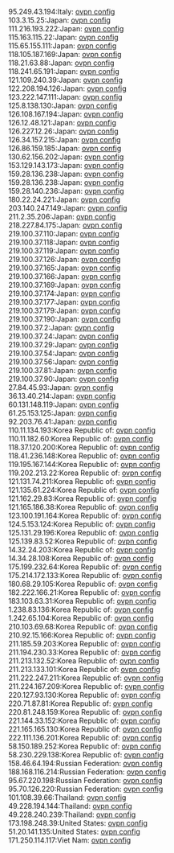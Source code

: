 95.249.43.194:Italy: [ovpn config](vpn/95_249_43_194.ovpn)  
103.3.15.25:Japan: [ovpn config](vpn/103_3_15_25.ovpn)  
111.216.193.222:Japan: [ovpn config](vpn/111_216_193_222.ovpn)  
115.163.115.22:Japan: [ovpn config](vpn/115_163_115_22.ovpn)  
115.65.155.111:Japan: [ovpn config](vpn/115_65_155_111.ovpn)  
118.105.187.169:Japan: [ovpn config](vpn/118_105_187_169.ovpn)  
118.21.63.88:Japan: [ovpn config](vpn/118_21_63_88.ovpn)  
118.241.65.191:Japan: [ovpn config](vpn/118_241_65_191.ovpn)  
121.109.240.39:Japan: [ovpn config](vpn/121_109_240_39.ovpn)  
122.208.194.126:Japan: [ovpn config](vpn/122_208_194_126.ovpn)  
123.222.147.111:Japan: [ovpn config](vpn/123_222_147_111.ovpn)  
125.8.138.130:Japan: [ovpn config](vpn/125_8_138_130.ovpn)  
126.108.167.194:Japan: [ovpn config](vpn/126_108_167_194.ovpn)  
126.12.48.121:Japan: [ovpn config](vpn/126_12_48_121.ovpn)  
126.227.12.26:Japan: [ovpn config](vpn/126_227_12_26.ovpn)  
126.34.157.215:Japan: [ovpn config](vpn/126_34_157_215.ovpn)  
126.86.159.185:Japan: [ovpn config](vpn/126_86_159_185.ovpn)  
130.62.156.202:Japan: [ovpn config](vpn/130_62_156_202.ovpn)  
153.129.143.173:Japan: [ovpn config](vpn/153_129_143_173.ovpn)  
159.28.136.238:Japan: [ovpn config](vpn/159_28_136_238.ovpn)  
159.28.136.238:Japan: [ovpn config](vpn/159_28_136_238.ovpn)  
159.28.140.236:Japan: [ovpn config](vpn/159_28_140_236.ovpn)  
180.22.24.221:Japan: [ovpn config](vpn/180_22_24_221.ovpn)  
203.140.247.149:Japan: [ovpn config](vpn/203_140_247_149.ovpn)  
211.2.35.206:Japan: [ovpn config](vpn/211_2_35_206.ovpn)  
218.227.84.175:Japan: [ovpn config](vpn/218_227_84_175.ovpn)  
219.100.37.110:Japan: [ovpn config](vpn/219_100_37_110.ovpn)  
219.100.37.118:Japan: [ovpn config](vpn/219_100_37_118.ovpn)  
219.100.37.119:Japan: [ovpn config](vpn/219_100_37_119.ovpn)  
219.100.37.126:Japan: [ovpn config](vpn/219_100_37_126.ovpn)  
219.100.37.165:Japan: [ovpn config](vpn/219_100_37_165.ovpn)  
219.100.37.166:Japan: [ovpn config](vpn/219_100_37_166.ovpn)  
219.100.37.169:Japan: [ovpn config](vpn/219_100_37_169.ovpn)  
219.100.37.174:Japan: [ovpn config](vpn/219_100_37_174.ovpn)  
219.100.37.177:Japan: [ovpn config](vpn/219_100_37_177.ovpn)  
219.100.37.179:Japan: [ovpn config](vpn/219_100_37_179.ovpn)  
219.100.37.190:Japan: [ovpn config](vpn/219_100_37_190.ovpn)  
219.100.37.2:Japan: [ovpn config](vpn/219_100_37_2.ovpn)  
219.100.37.24:Japan: [ovpn config](vpn/219_100_37_24.ovpn)  
219.100.37.29:Japan: [ovpn config](vpn/219_100_37_29.ovpn)  
219.100.37.54:Japan: [ovpn config](vpn/219_100_37_54.ovpn)  
219.100.37.56:Japan: [ovpn config](vpn/219_100_37_56.ovpn)  
219.100.37.81:Japan: [ovpn config](vpn/219_100_37_81.ovpn)  
219.100.37.90:Japan: [ovpn config](vpn/219_100_37_90.ovpn)  
27.84.45.93:Japan: [ovpn config](vpn/27_84_45_93.ovpn)  
36.13.40.214:Japan: [ovpn config](vpn/36_13_40_214.ovpn)  
60.131.148.119:Japan: [ovpn config](vpn/60_131_148_119.ovpn)  
61.25.153.125:Japan: [ovpn config](vpn/61_25_153_125.ovpn)  
92.203.76.41:Japan: [ovpn config](vpn/92_203_76_41.ovpn)  
110.11.134.193:Korea Republic of: [ovpn config](vpn/110_11_134_193.ovpn)  
110.11.182.60:Korea Republic of: [ovpn config](vpn/110_11_182_60.ovpn)  
118.37.120.200:Korea Republic of: [ovpn config](vpn/118_37_120_200.ovpn)  
118.41.236.148:Korea Republic of: [ovpn config](vpn/118_41_236_148.ovpn)  
119.195.167.144:Korea Republic of: [ovpn config](vpn/119_195_167_144.ovpn)  
119.202.213.22:Korea Republic of: [ovpn config](vpn/119_202_213_22.ovpn)  
121.131.74.211:Korea Republic of: [ovpn config](vpn/121_131_74_211.ovpn)  
121.135.61.224:Korea Republic of: [ovpn config](vpn/121_135_61_224.ovpn)  
121.162.29.83:Korea Republic of: [ovpn config](vpn/121_162_29_83.ovpn)  
121.165.186.38:Korea Republic of: [ovpn config](vpn/121_165_186_38.ovpn)  
123.100.191.164:Korea Republic of: [ovpn config](vpn/123_100_191_164.ovpn)  
124.5.153.124:Korea Republic of: [ovpn config](vpn/124_5_153_124.ovpn)  
125.131.29.196:Korea Republic of: [ovpn config](vpn/125_131_29_196.ovpn)  
125.139.83.52:Korea Republic of: [ovpn config](vpn/125_139_83_52.ovpn)  
14.32.24.203:Korea Republic of: [ovpn config](vpn/14_32_24_203.ovpn)  
14.34.28.108:Korea Republic of: [ovpn config](vpn/14_34_28_108.ovpn)  
175.199.232.64:Korea Republic of: [ovpn config](vpn/175_199_232_64.ovpn)  
175.214.172.133:Korea Republic of: [ovpn config](vpn/175_214_172_133.ovpn)  
180.68.29.105:Korea Republic of: [ovpn config](vpn/180_68_29_105.ovpn)  
182.222.166.21:Korea Republic of: [ovpn config](vpn/182_222_166_21.ovpn)  
183.103.63.31:Korea Republic of: [ovpn config](vpn/183_103_63_31.ovpn)  
1.238.83.136:Korea Republic of: [ovpn config](vpn/1_238_83_136.ovpn)  
1.242.65.104:Korea Republic of: [ovpn config](vpn/1_242_65_104.ovpn)  
210.103.69.68:Korea Republic of: [ovpn config](vpn/210_103_69_68.ovpn)  
210.92.15.166:Korea Republic of: [ovpn config](vpn/210_92_15_166.ovpn)  
211.185.59.203:Korea Republic of: [ovpn config](vpn/211_185_59_203.ovpn)  
211.194.230.33:Korea Republic of: [ovpn config](vpn/211_194_230_33.ovpn)  
211.213.132.52:Korea Republic of: [ovpn config](vpn/211_213_132_52.ovpn)  
211.213.133.101:Korea Republic of: [ovpn config](vpn/211_213_133_101.ovpn)  
211.222.247.211:Korea Republic of: [ovpn config](vpn/211_222_247_211.ovpn)  
211.224.167.209:Korea Republic of: [ovpn config](vpn/211_224_167_209.ovpn)  
220.127.93.130:Korea Republic of: [ovpn config](vpn/220_127_93_130.ovpn)  
220.71.87.81:Korea Republic of: [ovpn config](vpn/220_71_87_81.ovpn)  
220.81.248.159:Korea Republic of: [ovpn config](vpn/220_81_248_159.ovpn)  
221.144.33.152:Korea Republic of: [ovpn config](vpn/221_144_33_152.ovpn)  
221.165.165.130:Korea Republic of: [ovpn config](vpn/221_165_165_130.ovpn)  
222.111.136.201:Korea Republic of: [ovpn config](vpn/222_111_136_201.ovpn)  
58.150.189.252:Korea Republic of: [ovpn config](vpn/58_150_189_252.ovpn)  
58.230.229.138:Korea Republic of: [ovpn config](vpn/58_230_229_138.ovpn)  
158.46.64.194:Russian Federation: [ovpn config](vpn/158_46_64_194.ovpn)  
188.168.116.214:Russian Federation: [ovpn config](vpn/188_168_116_214.ovpn)  
95.67.220.198:Russian Federation: [ovpn config](vpn/95_67_220_198.ovpn)  
95.70.126.220:Russian Federation: [ovpn config](vpn/95_70_126_220.ovpn)  
101.108.39.66:Thailand: [ovpn config](vpn/101_108_39_66.ovpn)  
49.228.194.144:Thailand: [ovpn config](vpn/49_228_194_144.ovpn)  
49.228.240.239:Thailand: [ovpn config](vpn/49_228_240_239.ovpn)  
173.198.248.39:United States: [ovpn config](vpn/173_198_248_39.ovpn)  
51.20.141.135:United States: [ovpn config](vpn/51_20_141_135.ovpn)  
171.250.114.117:Viet Nam: [ovpn config](vpn/171_250_114_117.ovpn)  
